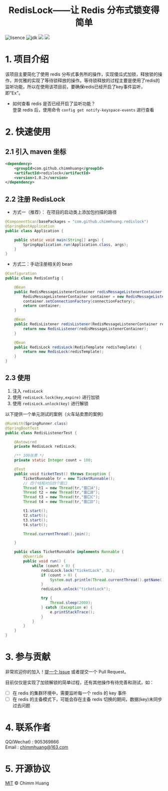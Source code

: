 <h1 style="text-align: center">RedisLock——让 Redis 分布式锁变得简单</h1>

<p align="left">
	<img src='https://img.shields.io/github/license/chimmhuang/resetAutoincrement' alt='lisence'></img>
	<img src="https://img.shields.io/badge/JDK-1.8%2B-red" alt='jdk'></img>
	<img src="https://img.shields.io/badge/spring--version-%3E%3D2.1-success"/>
	<img src="https://img.shields.io/badge/redis--version-%3E%3D2.2.0-red"/>
</p>

# 1. 项目介绍
该项目主要简化了使用 redis 分布式事务所的操作，实现傻瓜式加锁，释放锁的操作，并优雅的实现了等待锁释放的操作。等待锁释放的过程主要是使用了redis的监听功能，所以在使用该项目前，要确保redis已经开启了key事件监听，即“Ex”。  

- 如何查看 redis 是否已经开启了监听功能？  
    登录 redis 后，使用命令 `config get notify-keyspace-events` 进行查看
    
# 2. 快速使用
## 2.1 引入 maven 坐标
```xml
<dependency>
    <groupId>com.github.chimmhuang</groupId>
    <artifactId>redislock</artifactId>
    <version>1.0.2</version>
</dependency>
```

## 2.2 注册 RedisLock

- 方式一（推荐）： 在项目的启动类上添加包扫描的路径
```java
@ComponentScan(basePackages = "com.github.chimmhuang.redislock")
@SpringBootApplication
public class Application {

    public static void main(String[] args) {
        SpringApplication.run(Application.class, args);
    }
}
```

- 方式二：手动注册相关的 bean
```java
@Configuration
public class RedisConfig {

    @Bean
    public RedisMessageListenerContainer redisMessageListenerContainer(RedisConnectionFactory connectionFactory) {
        RedisMessageListenerContainer container = new RedisMessageListenerContainer();
        container.setConnectionFactory(connectionFactory);
        return container;
    }

    @Bean
    public RedisListener redisListener(RedisMessageListenerContainer redisMessageListenerContainer) {
        return new RedisListener(redisMessageListenerContainer);
    }

    @Bean
    public RedisLock redisLock(RedisTemplate redisTemplate) {
        return new RedisLock(redisTemplate);
    }
}
```

## 2.3 使用
1. 注入 `redisLock`
2. 使用 `redisLock.lock(key,expire)` 进行加锁
3. 使用 `redisLock.unlock(key)` 进行解锁

以下提供一个单元测试的案例（火车站卖票的案例）
```java
@RunWith(SpringRunner.class)
@SpringBootTest
public class RedisListenerTest {

    @Autowired
    private RedisLock redisLock;

    /** 100张票 */
    private static Integer count = 100;

    @Test
    public void ticketTest() throws Exception {
        TicketRunnable tr = new TicketRunnable();
        // 四个线程对应四个窗口
        Thread t1 = new Thread(tr,"窗口A");
        Thread t2 = new Thread(tr,"窗口B");
        Thread t3 = new Thread(tr,"窗口C");
        Thread t4 = new Thread(tr,"窗口D");

        t1.start();
        t2.start();
        t3.start();
        t4.start();

        Thread.currentThread().join();

    }

    public class TicketRunnable implements Runnable {
        @Override
        public void run() {
            while (count > 0) {
                redisLock.lock("ticketLock", 3L);
                if (count > 0) {
                    System.out.println(Thread.currentThread().getName() + "售出第" + (count--) + "张火车票");
                }
                redisLock.unlock("ticketLock");

                try {
                    Thread.sleep(2000);
                } catch (Exception e) {
                    e.printStackTrace();
                }
            }
        }
    }
}
```

# 3. 参与贡献
非常欢迎你的加入！[提一个 Issue](https://github.com/chimmhuang/redislock/issues/new) 或者提交一个 Pull Request。

目前仅仅是实现了加锁解锁的简单过程，还有其他操作有待完善和测试，如：
  
-[ ] 在 redis 的集群环境中，需要监听每一个 redis 的 key 事件
-[ ] 在 redis 的主备模式下，可能会存在主备 redis 切换的期间，数据(key)未同步过去问题

# 4. 联系作者
QQ(Wechat) : 905369866  
Email : chimmhuang@163.com

# 5. 开源协议
[MIT](LICENSE) © Chimm Huang
